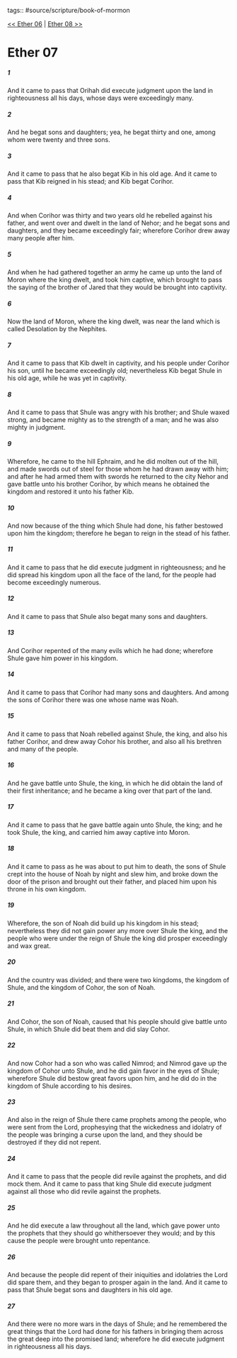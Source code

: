 tags:: #source/scripture/book-of-mormon

[<< Ether 06](/Book_of_Mormon/14_Ether/Ether_06.md) | [Ether 08 >>](/Book_of_Mormon/14_Ether/Ether_08.md)

# Ether 07

##### 1

And it came to pass that Orihah did execute judgment upon the land in righteousness all his days, whose days were exceedingly many.

##### 2

And he begat sons and daughters; yea, he begat thirty and one, among whom were twenty and three sons.

##### 3

And it came to pass that he also begat Kib in his old age. And it came to pass that Kib reigned in his stead; and Kib begat Corihor.

##### 4

And when Corihor was thirty and two years old he rebelled against his father, and went over and dwelt in the land of Nehor; and he begat sons and daughters, and they became exceedingly fair; wherefore Corihor drew away many people after him.

##### 5

And when he had gathered together an army he came up unto the land of Moron where the king dwelt, and took him captive, which brought to pass the saying of the brother of Jared that they would be brought into captivity.

##### 6

Now the land of Moron, where the king dwelt, was near the land which is called Desolation by the Nephites.

##### 7

And it came to pass that Kib dwelt in captivity, and his people under Corihor his son, until he became exceedingly old; nevertheless Kib begat Shule in his old age, while he was yet in captivity.

##### 8

And it came to pass that Shule was angry with his brother; and Shule waxed strong, and became mighty as to the strength of a man; and he was also mighty in judgment.

##### 9

Wherefore, he came to the hill Ephraim, and he did molten out of the hill, and made swords out of steel for those whom he had drawn away with him; and after he had armed them with swords he returned to the city Nehor and gave battle unto his brother Corihor, by which means he obtained the kingdom and restored it unto his father Kib.

##### 10

And now because of the thing which Shule had done, his father bestowed upon him the kingdom; therefore he began to reign in the stead of his father.

##### 11

And it came to pass that he did execute judgment in righteousness; and he did spread his kingdom upon all the face of the land, for the people had become exceedingly numerous.

##### 12

And it came to pass that Shule also begat many sons and daughters.

##### 13

And Corihor repented of the many evils which he had done; wherefore Shule gave him power in his kingdom.

##### 14

And it came to pass that Corihor had many sons and daughters. And among the sons of Corihor there was one whose name was Noah.

##### 15

And it came to pass that Noah rebelled against Shule, the king, and also his father Corihor, and drew away Cohor his brother, and also all his brethren and many of the people.

##### 16

And he gave battle unto Shule, the king, in which he did obtain the land of their first inheritance; and he became a king over that part of the land.

##### 17

And it came to pass that he gave battle again unto Shule, the king; and he took Shule, the king, and carried him away captive into Moron.

##### 18

And it came to pass as he was about to put him to death, the sons of Shule crept into the house of Noah by night and slew him, and broke down the door of the prison and brought out their father, and placed him upon his throne in his own kingdom.

##### 19

Wherefore, the son of Noah did build up his kingdom in his stead; nevertheless they did not gain power any more over Shule the king, and the people who were under the reign of Shule the king did prosper exceedingly and wax great.

##### 20

And the country was divided; and there were two kingdoms, the kingdom of Shule, and the kingdom of Cohor, the son of Noah.

##### 21

And Cohor, the son of Noah, caused that his people should give battle unto Shule, in which Shule did beat them and did slay Cohor.

##### 22

And now Cohor had a son who was called Nimrod; and Nimrod gave up the kingdom of Cohor unto Shule, and he did gain favor in the eyes of Shule; wherefore Shule did bestow great favors upon him, and he did do in the kingdom of Shule according to his desires.

##### 23

And also in the reign of Shule there came prophets among the people, who were sent from the Lord, prophesying that the wickedness and idolatry of the people was bringing a curse upon the land, and they should be destroyed if they did not repent.

##### 24

And it came to pass that the people did revile against the prophets, and did mock them. And it came to pass that king Shule did execute judgment against all those who did revile against the prophets.

##### 25

And he did execute a law throughout all the land, which gave power unto the prophets that they should go whithersoever they would; and by this cause the people were brought unto repentance.

##### 26

And because the people did repent of their iniquities and idolatries the Lord did spare them, and they began to prosper again in the land. And it came to pass that Shule begat sons and daughters in his old age.

##### 27

And there were no more wars in the days of Shule; and he remembered the great things that the Lord had done for his fathers in bringing them across the great deep into the promised land; wherefore he did execute judgment in righteousness all his days.
